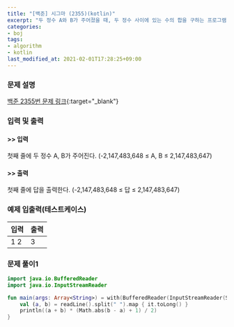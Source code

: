 ```yaml
---
title: "[백준] 시그마 (2355)(kotlin)"
excerpt: "두 정수 A와 B가 주어졌을 때, 두 정수 사이에 있는 수의 합을 구하는 프로그램을 작성하시오."
categories:
- boj
tags:
- algorithm
- kotlin
last_modified_at: 2021-02-01T17:28:25+09:00
---
```



### 문제 설명
[백준 2355번 문제 링크](https://www.acmicpc.net/problem/2355#description){:target="_blank"}




### 입력 및 출력
#### >> 입력
첫째 줄에 두 정수 A, B가 주어진다. (\-2,147,483,648 ≤ A, B ≤ 2,147,483,647)



#### >> 출력
첫째 줄에 답을 출력한다. (\-2,147,483,648 ≤ 답 ≤ 2,147,483,647)





### 예제 입출력(테스트케이스)


|입력|출력|
|-----|------|
|1 2|3|




### 문제 풀이1
```kotlin
import java.io.BufferedReader
import java.io.InputStreamReader

fun main(args: Array<String>) = with(BufferedReader(InputStreamReader(System.`in`))) {
    val (a, b) = readLine().split(" ").map { it.toLong() }
    println((a + b) * (Math.abs(b - a) + 1) / 2)
}
```